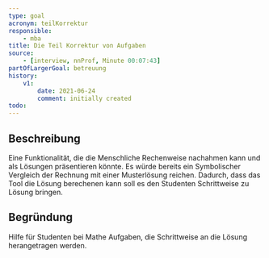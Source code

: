 ```yaml
---
type: goal
acronym: teilKorrektur
responsible:
    - mba
title: Die Teil Korrektur von Aufgaben
source:
    - [interview, nnProf, Minute 00:07:43]
partOfLargerGoal: betreuung
history:
    v1:
        date: 2021-06-24
        comment: initially created
todo:
---
```


## Beschreibung
Eine Funktionalität, die die Menschliche Rechenweise nachahmen kann  und als Lösungen präsentieren könnte. Es würde bereits  ein Symbolischer Vergleich der Rechnung mit einer Musterlösung reichen. Dadurch, dass das Tool die Lösung berechenen kann soll es den Studenten Schrittweise zu Lösung bringen. 

## Begründung
Hilfe für Studenten bei Mathe Aufgaben, die Schrittweise an  die Lösung herangetragen werden.
